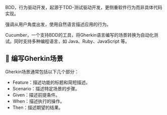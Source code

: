 BDD，行为驱动开发，起源于TDD-测试驱动开发，更侧重软件行为而非具体代码实现。

强调从用户角度出发，使用自然语言描述应用的行为。

Cucumber，一个支持BDD的工具，将Gherkin语言编写的场景转换为自动化测试。同时支持多种编程语言，如 Java、Ruby、JavaScript 等。

## 📌 编写Gherkin场景

Gherkin场景通常包括以下几个部分：

* Feature：描述功能的标题和简短描述。
* Scenario：描述特定场景的步骤。
* Given：描述前提条件。
* When：描述执行的操作。
* Then：描述期望的结果。

